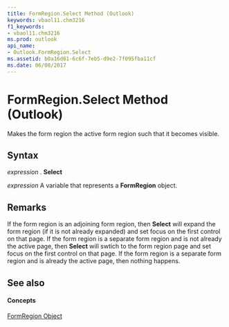 ```yaml
---
title: FormRegion.Select Method (Outlook)
keywords: vbaol11.chm3216
f1_keywords:
- vbaol11.chm3216
ms.prod: outlook
api_name:
- Outlook.FormRegion.Select
ms.assetid: b0a16d61-6c6f-7eb5-d9e2-7f095fba11cf
ms.date: 06/08/2017
---
```



# FormRegion.Select Method (Outlook)

Makes the form region the active form region such that it becomes visible.


## Syntax

 _expression_ . **Select**

 _expression_ A variable that represents a **FormRegion** object.


## Remarks

If the form region is an adjoining form region, then  **Select** will expand the form region (if it is not already expanded) and set focus on the first control on that page. If the form region is a separate form region and is not already the active page, then **Select** will swtich to the form region page and set focus on the first control on that page. If the form region is a separate form region and is already the active page, then nothing happens.


## See also


#### Concepts


[FormRegion Object](Outlook.FormRegion.md)

